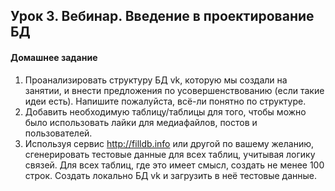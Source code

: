 ## Урок 3. Вебинар. Введение в проектирование БД
#### Домашнее задание
1. Проанализировать структуру БД vk, которую мы создали на занятии, и внести предложения по усовершенствованию (если такие идеи есть). Напишите пожалуйста, всё-ли понятно по структуре.
2. Добавить необходимую таблицу/таблицы для того, чтобы можно было использовать лайки для медиафайлов, постов и пользователей.
3. Используя сервис http://filldb.info или другой по вашему желанию, сгенерировать тестовые данные для всех таблиц, учитывая логику связей. Для всех таблиц, где это имеет смысл, создать не менее 100 строк. Создать локально БД vk и загрузить в неё тестовые данные.
